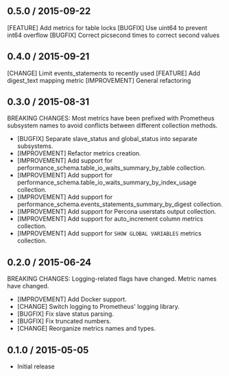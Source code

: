 ## 0.5.0 / 2015-09-22

[FEATURE] Add metrics for table locks
[BUGFIX] Use uint64 to prevent int64 overflow
[BUGFIX] Correct picsecond times to correct second values

## 0.4.0 / 2015-09-21

[CHANGE] Limit events_statements to recently used
[FEATURE] Add digest_text mapping metric
[IMPROVEMENT] General refactoring

## 0.3.0 / 2015-08-31

BREAKING CHANGES: Most metrics have been prefixed with Prometheus subsystem names
                  to avoid conflicts between different collection methods.

* [BUGFIX] Separate slave_status and global_status into separate subsystems.
* [IMPROVEMENT] Refactor metrics creation.
* [IMPROVEMENT] Add support for performance_schema.table_io_waits_summary_by_table collection.
* [IMPROVEMENT] Add support for performance_schema.table_io_waits_summary_by_index_usage collection.
* [IMPROVEMENT] Add support for performance_schema.events_statements_summary_by_digest collection.
* [IMPROVEMENT] Add support for Percona userstats output collection.
* [IMPROVEMENT] Add support for auto_increment column metrics collection.
* [IMPROVEMENT] Add support for `SHOW GLOBAL VARIABLES` metrics collection.

## 0.2.0 / 2015-06-24

BREAKING CHANGES: Logging-related flags have changed. Metric names have changed.

* [IMPROVEMENT] Add Docker support.
* [CHANGE] Switch logging to Prometheus' logging library.
* [BUGFIX] Fix slave status parsing.
* [BUGFIX] Fix truncated numbers.
* [CHANGE] Reorganize metrics names and types.

## 0.1.0 / 2015-05-05

* Initial release
